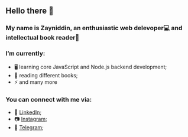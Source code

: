 ## Hello there 👋
### My name is Zayniddin, an enthusiastic web delevoper💻 and intellectual book reader📕

### I’m currently:
- 🖥 learning core JavaScript and Node.js backend development;
- 📘 reading different books;
- ⚡ and many more

### You can connect with me via:
- 💼 [LinkedIn](https://www.linkedin.com/in/zayniddin-atabaev-b74218221);
- 📷 [Instagram](https://instagram.com/ozh602);
- 📮 [Telegram](https://t.me/ozh602);


<!--
**Zayniddin602/Zayniddin602** is a ✨ _special_ ✨ repository because its `README.md` (this file) appears on your GitHub profile.

Here are some ideas to get you started:

- 🔭 I’m currently working on ...
- 🌱 I’m currently learning ...
- 👯 I’m looking to collaborate on ...
- 🤔 I’m looking for help with ...
- 💬 Ask me about ...
- 📫 How to reach me: ...
- 😄 Pronouns: ...
- ⚡ Fun fact: ...
-->
